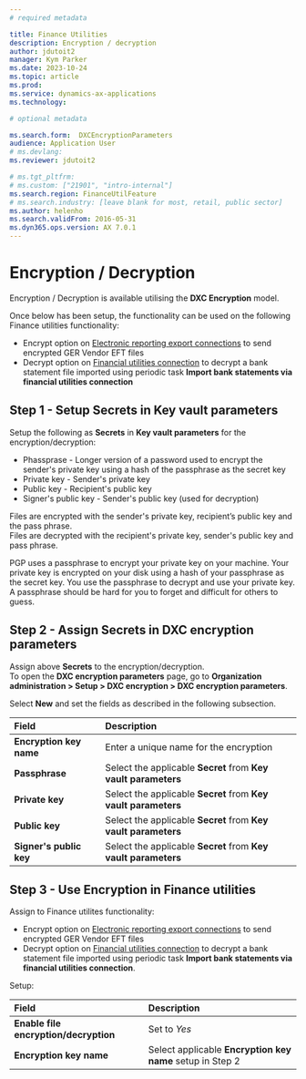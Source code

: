 ```yaml
---
# required metadata

title: Finance Utilities 
description: Encryption / decryption
author: jdutoit2
manager: Kym Parker
ms.date: 2023-10-24
ms.topic: article
ms.prod: 
ms.service: dynamics-ax-applications
ms.technology: 

# optional metadata

ms.search.form:  DXCEncryptionParameters
audience: Application User
# ms.devlang: 
ms.reviewer: jdutoit2

# ms.tgt_pltfrm: 
# ms.custom: ["21901", "intro-internal"]
ms.search.region: FinanceUtilFeature
# ms.search.industry: [leave blank for most, retail, public sector]
ms.author: helenho
ms.search.validFrom: 2016-05-31
ms.dyn365.ops.version: AX 7.0.1
---
```


# Encryption / Decryption
Encryption / Decryption is available utilising the **DXC Encryption** model.

Once below has been setup, the functionality can be used on the following Finance utilities functionality:
- Encrypt option on [Electronic reporting export connections](../ACCOUNTS-PAYABLE/Save-electronic-reporting-file-to-secure-location.md) to send encrypted GER Vendor EFT files
- Decrypt option on [Financial utilities connection](../CASH-AND-BANK-MANAGEMENT/Finance-utilities-connections.md) to decrypt a bank statement file imported using periodic task **Import bank statements via financial utilities connection**


## Step 1 - Setup Secrets in Key vault parameters
Setup the following as **Secrets** in **Key vault parameters** for the encryption/decryption:
- Phassprase - Longer version of a password used to encrypt the sender's private key using a hash of the passphrase as the secret key
- Private key - Sender's private key
- Public key -  Recipient's public key
- Signer's public key - Sender's public key (used for decryption)

Files are encrypted with the sender's private key, recipient’s public key and the pass phrase. <br>
Files are decrypted with the recipient's private key, sender's public key and pass phrase.

PGP uses a passphrase to encrypt your private key on your machine. Your private key is encrypted on your disk using a hash of your passphrase as the secret key. You use the passphrase to decrypt and use your private key. A passphrase should be hard for you to forget and difficult for others to guess.

## Step 2 - Assign Secrets in DXC encryption parameters
Assign above **Secrets** to the encryption/decryption. <br>
To open the **DXC encryption parameters** page, go to **Organization administration > Setup > DXC encryption > DXC encryption parameters**. <br>

Select **New** and set the fields as described in the following subsection.

Field                       | Description                         
:--                         |:--                        
**Encryption key name**     | Enter a unique name for the encryption
**Passphrase**              |	Select the applicable **Secret** from **Key vault parameters**
**Private key**             |	Select the applicable **Secret** from **Key vault parameters**
**Public key**              |	Select the applicable **Secret** from **Key vault parameters**
**Signer's public key**     |	Select the applicable **Secret** from **Key vault parameters**

## Step 3 - Use Encryption in Finance utilities

Assign to Finance utilites functionality:
- Encrypt option on [Electronic reporting export connections](../ACCOUNTS-PAYABLE/Save-electronic-reporting-file-to-secure-location.md) to send encrypted GER Vendor EFT files
- Decrypt option on [Financial utilities connection](../CASH-AND-BANK-MANAGEMENT/Finance-utilities-connections.md) to decrypt a bank statement file imported using periodic task **Import bank statements via financial utilities connection**.

Setup: 

Field                       | Description                         
:--                         |:--                        
**Enable file encryption/decryption**     | Set to _Yes_
**Encryption key name**                   | Select applicable **Encryption key name** setup in Step 2
